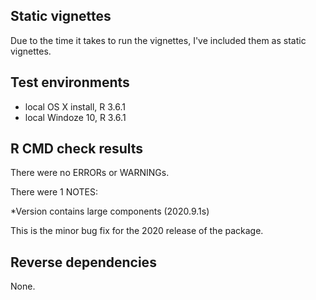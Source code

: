 
## Static vignettes
Due to the time it takes to run the vignettes, I've included
them as static vignettes.

## Test environments
* local OS X install, R 3.6.1
* local Windoze 10, R 3.6.1

## R CMD check results
There were no ERRORs or WARNINGs. 

There were 1 NOTES:

*Version contains large components (2020.9.1s)

  This is the minor bug fix for the 2020 release of the package.
 
## Reverse dependencies
None.